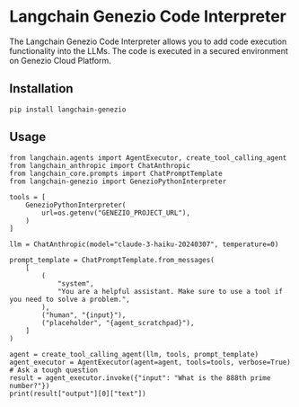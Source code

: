 # Langchain Genezio Code Interpreter

The Langchain Genezio Code Interpreter allows you to add code execution functionality into the LLMs. The code is executed in a secured environment on Genezio Cloud Platform. 

## Installation

```
pip install langchain-genezio
```

## Usage

```
from langchain.agents import AgentExecutor, create_tool_calling_agent
from langchain_anthropic import ChatAnthropic
from langchain_core.prompts import ChatPromptTemplate
from langchain-genezio import GenezioPythonInterpreter

tools = [
    GenezioPythonInterpreter(
        url=os.getenv("GENEZIO_PROJECT_URL"),
    )
]

llm = ChatAnthropic(model="claude-3-haiku-20240307", temperature=0)

prompt_template = ChatPromptTemplate.from_messages(
    [
        (
            "system",
            "You are a helpful assistant. Make sure to use a tool if you need to solve a problem.",
        ),
        ("human", "{input}"),
        ("placeholder", "{agent_scratchpad}"),
    ]
)

agent = create_tool_calling_agent(llm, tools, prompt_template)
agent_executor = AgentExecutor(agent=agent, tools=tools, verbose=True)
# Ask a tough question
result = agent_executor.invoke({"input": "What is the 888th prime number?"})
print(result["output"][0]["text"])
```
